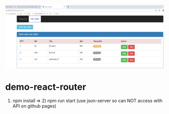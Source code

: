 ![demo](demo.png)

# demo-react-router
1) npm install => 2) npm run start (use json-server so can NOT access with API on github pages)
